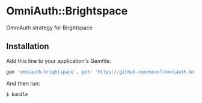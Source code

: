# OmniAuth::Brightspace

OmniAuth strategy for Brightspace

## Installation

Add this line to your application's Gemfile:

```ruby
gem 'omniauth-brightspace', git: 'https://github.com/mconf/omniauth-brightspace'
```

And then run:

    $ bundle
